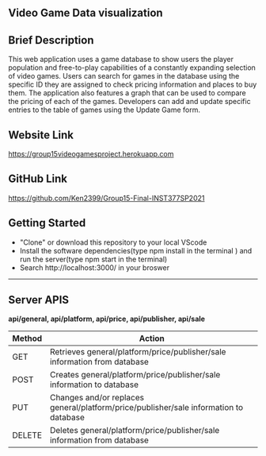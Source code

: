 ## Video Game Data visualization

## Brief Description

This web application uses a game database to show users the player population and free-to-play capabilities of a constantly expanding selection of video games. Users can search for games in the database using the specific ID they are assigned to check pricing information and places to buy them. The application also features a graph that can be used to compare the pricing of each of the games. Developers can add and update specific entries to the table of games using the Update Game form.

## Website Link

https://group15videogamesproject.herokuapp.com

## GitHub Link

https://github.com/Ken2399/Group15-Final-INST377SP2021

## Getting Started

* "Clone" or download this repository to your local VScode
* Install the software dependencies(type npm install in the terminal ) and run the server(type npm start in the terminal)
* Search http://localhost:3000/ in your broswer


<hr>

## Server APIS

**api/general, api/platform, api/price, api/publisher, api/sale**
<table>
  <thead>
    <tr>
      <th>Method</th>
      <th>Action</th>
    </tr>
  </thead>
  <tbody>
    <tr>
      <td>GET</td>
      <td>Retrieves general/platform/price/publisher/sale information from database</td>
    </tr>
    <tr>
      <td>POST</td>
      <td>Creates general/platform/price/publisher/sale information to database</td>
    </tr>
    <tr>
      <td>PUT</td>
      <td>Changes and/or replaces general/platform/price/publisher/sale information to database</td>
    </tr>
    <tr>
      <td>DELETE</td>
      <td>Deletes general/platform/price/publisher/sale information from database</td>
    </tr>
  </tbody>
</table>
